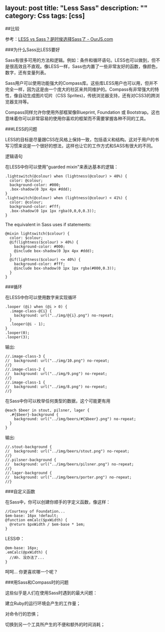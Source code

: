 layout: post
title: "Less Sass"
description: ""
category: Css
tags: [css]
--- 
##比较

参考：[LESS vs Sass？是时侯选择Sass了 - OurJS.com](http://ourjs.com/detail/52e096ce4534c0d806000003)

###为什么Sass比LESS要好

Sass有很多可用的方法和逻辑。例如：条件和循环语句。LESS也可以做到，但不是很高效且不直观。像LESS一样，Sass也内置了一些非常友好的函数，像颜色，数字，还有变量列表。

Sass用户可以使用功能强大的Compass库。这些库LESS用户也可以用，但并不完全一样，因为这是由一个庞大的社区来共同维护的。Compass有非常强大的特性，像自动生成图片切片（CSS Sprites)，传统浏览器支持，还有对CSS3的跨浏览器支持等。

Compass同样允许你使用外部框架像Blueprint, Foundation 或 Bootstrap。这也意味着你可以非常容易的使用你喜欢的框架而不需要掌握各种不同的工具。

###LESS的问题

LESS的目标是尽量跟CSS在风格上保持一致，包括语义和结构。这对于用户的书写习惯来说是一个很好的想法，这样也让它的工作方式和SASS有很大的不同。

逻辑语句

在LESS中你可以使用"guarded mixin"来表达基本的逻辑：

    .lightswitch(@colour) when (lightness(@colour) > 40%) {  
      color: @colour;  
      background-color: #000;  
      .box-shadow(0 3px 4px #ddd);  
    }  
    .lightswitch(@colour) when (lightness(@colour) < 41%) {  
      color: @colour;  
      background-color: #fff;  
      .box-shadow(0 1px 1px rgba(0,0,0,0.3));  
    }  

The equivalent in Sass uses if statements:  

    @mixin lightswitch($colour) {  
      color: $colour;  
      @if(lightness($colour) > 40%) {  
        background-color: #000;  
        @include box-shadow(0 3px 4px #ddd);  
      }  
      @if(lightness($colour) <= 40%) {  
        background-color: #fff;  
        @include box-shadow(0 1px 1px rgba(#000,0.3));  
      }  
    }

###循环

在LESS中你可以使用数字来实现循环

    .looper (@i) when (@i > 0) {  
      .image-class-@{i} {  
        background: url("../img/@{i}.png") no-repeat;  
      }  
      .looper(@i - 1);  
    }  
    .looper(0);  
    .looper(3);  
 
输出: 
 
    //.image-class-3 {  
    //  background: url("../img/10.png") no-repeat;  
    //}  
    //.image-class-2 {  
    //  background: url("../img/9.png") no-repeat;  
    //}  
    //.image-class-1 {  
    //  background: url("../img/8.png") no-repeat;  
    //}

在Sass中你可以枚举任何类型的数据，这个可能更有用

    @each $beer in stout, pilsner, lager {  
      .#{$beer}-background {  
        background: url("../img/beers/#{$beer}.png") no-repeat;  
      }  
    }  


输出: 

    //.stout-background {  
    //  background: url("../img/beers/stout.png") no-repeat;  
    //}  
    //.pilsner-background {  
    //  background: url("../img/beers/pilsner.png") no-repeat;  
    //}  
    //.lager-background {  
    //  background: url("../img/beers/porter.png") no-repeat;  
    //}

###自定义函数

在Sass中，你可以创建你顺手的字定义函数，像这样：

    //Courtesy of Foundation...   
    $em-base: 16px !default;  
    @function emCalc($pxWidth) {  
      @return $pxWidth / $em-base * 1em;  
    }

LESS中：

    @em-base: 16px;  
    .emCalc(@pxWidth) {  
      //Ah. 没办法了...  
    }

呵呵… 你更喜欢哪一个呢？

###用Sass和Compass时的问题

这些似乎是人们在使用Sass时遇到的最大问题：

建立Ruby的运行环境会产生的工作量；

对命令行的恐惧；

切换到另一个工具所产生的不便和额外的时间消耗；


